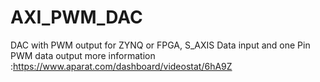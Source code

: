 # AXI_PWM_DAC
DAC with PWM output for ZYNQ or FPGA, S_AXIS Data input and one Pin PWM data output
more information :https://www.aparat.com/dashboard/videostat/6hA9Z
